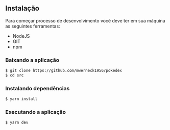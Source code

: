 ## Instalação

Para começar processo de desenvolvimento você deve ter em sua máquina as seguintes ferramentas:

- NodeJS
- GIT
- npm

### Baixando a aplicação

```bash
$ git clone https://github.com/mwerneck1956/pokedex
$ cd src
```

### Instalando dependências

```bash
$ yarn install
```

### Executando a aplicação

```bash
$ yarn dev
```
